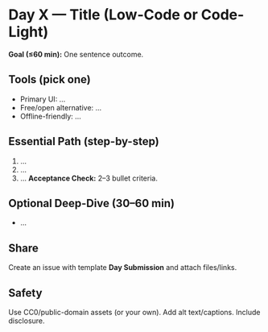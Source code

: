 # Day X — Title (Low-Code or Code-Light)
**Goal (≤60 min):** One sentence outcome.

## Tools (pick one)
- Primary UI: …
- Free/open alternative: …
- Offline-friendly: …

## Essential Path (step-by-step)
1) …
2) …
3) …
**Acceptance Check:** 2–3 bullet criteria.

## Optional Deep-Dive (30–60 min)
- …

## Share
Create an issue with template **Day Submission** and attach files/links.

## Safety
Use CC0/public-domain assets (or your own). Add alt text/captions. Include disclosure. 